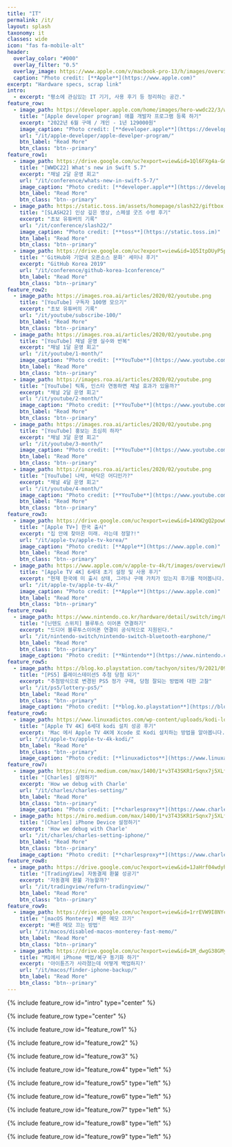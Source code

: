```yaml
---
title: "IT"
permalink: /it/
layout: splash
taxonomy: it
classes: wide
icon: "fas fa-mobile-alt"
header:
  overlay_color: "#000"
  overlay_filter: "0.5"
  overlay_image: https://www.apple.com/v/macbook-pro-13/h/images/overview/hero_endframe__bsza6x4fldiq_large.jpg
  caption: "Photo credit: [**Apple**](https://www.apple.com)"
excerpt: "Hardware specs, scrap link"
intro: 
  - excerpt: "평소에 관심있는 IT 기기, 사용 후기 등 정리하는 공간."
feature_row:
  - image_path: https://developer.apple.com/home/images/hero-wwdc22/3/wwdc22-hero-large_2x.jpg
    title: "[Apple developer program] 애플 개발자 프로그램 등록 하기"
    excerpt: "2022년 6월 구매 / 개인 - 1년 129000원"
    image_caption: "Photo credit: [**developer.apple**](https://developer.apple.com/)"
    url: "/it/apple-developer/apple-develper-program/"
    btn_label: "Read More"
    btn_class: "btn--primary"
feature_row1:
  - image_path: https://drive.google.com/uc?export=view&id=1Ql6FXg4a-GmRAzvwnJIcn7ONjyMbfEs0
    title: "[WWDC22] What's new in Swift 5.7"
    excerpt: "채널 2달 운영 회고"
    url: "/it/conference/whats-new-in-swift-5-7/"
    image_caption: "Photo credit: [**developer.apple**](https://developer.apple.com/)"
    btn_label: "Read More"
    btn_class: "btn--primary"
  - image_path: https://static.toss.im/assets/homepage/slash22/giftbox.png
    title: "[SLASH22] 인상 깊은 영상, 스페셜 굿즈 수령 후기"
    excerpt: "초보 유튜버의 기록"
    url: "/it/conference/slash22/"
    image_caption: "Photo credit: [**toss**](https://static.toss.im)"
    btn_label: "Read More"
    btn_class: "btn--primary"
  - image_path: https://drive.google.com/uc?export=view&id=1Q5ItpDUyP5p1AMp2DTd7LPfMpPoDclsc
    title: "'GitHub와 기업내 오픈소스 문화' 세미나 후기"
    excerpt: "GitHub Korea 2019"
    url: "/it/conference/github-korea-1conference/"
    btn_label: "Read More"
    btn_class: "btn--primary"
feature_row2:
  - image_path: https://images.roa.ai/articles/2020/02/youtube.png
    title: "[YouTube] 구독자 100명 모으기"
    excerpt: "초보 유튜버의 기록"
    url: "/it/youtube/subscribe-100/"
    btn_label: "Read More"
    btn_class: "btn--primary"
  - image_path: https://images.roa.ai/articles/2020/02/youtube.png
    title: "[YouTube] 채널 운영 실수와 반복"
    excerpt: "채널 1달 운영 회고"
    url: "/it/youtube/1-month/"
    image_caption: "Photo credit: [**YouTube**](https://www.youtube.com)"
    btn_label: "Read More"
    btn_class: "btn--primary"
  - image_path: https://images.roa.ai/articles/2020/02/youtube.png
    title: "[YouTube] 틱톡, 인스타 연동하면 채널 효과가 있을까?"
    excerpt: "채널 2달 운영 회고"
    url: "/it/youtube/2-month/"
    image_caption: "Photo credit: [**YouTube**](https://www.youtube.com)"
    btn_label: "Read More"
    btn_class: "btn--primary"
  - image_path: https://images.roa.ai/articles/2020/02/youtube.png
    title: "[YouTube] 홍보는 조심히 하자"
    excerpt: "채널 3달 운영 회고"
    url: "/it/youtube/3-month/"
    image_caption: "Photo credit: [**YouTube**](https://www.youtube.com)"
    btn_label: "Read More"
    btn_class: "btn--primary"
  - image_path: https://images.roa.ai/articles/2020/02/youtube.png
    title: "[YouTube] 나락, 바닥은 어디인가?"
    excerpt: "채널 4달 운영 회고"
    url: "/it/youtube/4-month/"
    image_caption: "Photo credit: [**YouTube**](https://www.youtube.com)"
    btn_label: "Read More"
    btn_class: "btn--primary"
feature_row3:
  - image_path: https://drive.google.com/uc?export=view&id=14XW2gQ2powGH_u7rvnqRL01XeQLBediY
    title: "[Apple TV+] 한국 출시"
    excerpt: "집 안에 찾아온 미래. 라는데 정말?!"
    url: "/it/apple-tv/apple-tv-korea/"
    image_caption: "Photo credit: [**Apple**](https://www.apple.com)"
    btn_label: "Read More"
    btn_class: "btn--primary"
  - image_path: https://www.apple.com/v/apple-tv-4k/t/images/overview/hero/apple_tv_4k_remote__c4hmy02k6o6e_small.jpg
    title: "[Apple TV 4K] 6세대 초기 설정 및 사용 후기"
    excerpt: "현재 한국에 미 출시 상태, 그러나 구매 가치가 있는지 후기를 적어봅니다."
    url: "/it/apple-tv/apple-tv-4k/"
    image_caption: "Photo credit: [**Apple**](https://www.apple.com)"
    btn_label: "Read More"
    btn_class: "btn--primary"
feature_row4:
  - image_path: https://www.nintendo.co.kr/hardware/detail/switch/img/01-hero/01pc.jpg
    title: "[닌텐도 스위치] 블루투스 이어폰 연결하기"
    excerpt: "드디어 블루투스이어폰 연결이 공식적으로 지원된다."
    url: "/it/nintendo-switch/nintendo-switch-bluetooth-earphone/"
    btn_label: "Read More"
    btn_class: "btn--primary"
    image_caption: "Photo credit: [**Nintendo**](https://www.nintendo.co.kr)"
feature_row5:
  - image_path: https://blog.ko.playstation.com/tachyon/sites/9/2021/09/f17292c3ca7b494b497755a6d6f42979353d67f0.png?resize=1088%2C612&crop_strategy=smart&zoom=1
    title: "[PS5] 플레이스테이션5 추첨 당첨 되기"
    excerpt: "추첨방식으로 변경된 PS5 정가 구매, 당첨 잘되는 방법에 대한 고찰"
    url: "/it/ps5/lottery-ps5/"
    btn_label: "Read More"
    btn_class: "btn--primary"
    image_caption: "Photo credit: [**blog.ko.playstation**](https://blog.ko.playstation.com/)"
feature_row6:
  - image_path: https://www.linuxadictos.com/wp-content/uploads/kodi-logo.jpg.webp
    title: "[Apple TV 4K] 6세대 kodi 설치 성공 후기"
    excerpt: 'Mac 에서 Apple TV 4K에 Xcode 로 Kodi 설치하는 방법을 알아봅니다.'
    url: "/it/apple-tv/apple-tv-4k-kodi/"
    btn_label: "Read More"
    btn_class: "btn--primary"
    image_caption: "Photo credit: [**linuxadictos**](https://www.linuxadictos.com/)"
feature_row7:
  - image_path: https://miro.medium.com/max/1400/1*v3T43SKR1rSqnx7j5XLfcA.png
    title: "[Charles] 설정하기"
    excerpt: 'How we debug with Charle'
    url: "/it/charles/charles-setting/"
    btn_label: "Read More"
    btn_class: "btn--primary"
    image_caption: "Photo credit: [**charlesproxy**](https://www.charlesproxy.com/)"
  - image_path: https://miro.medium.com/max/1400/1*v3T43SKR1rSqnx7j5XLfcA.png
    title: "[Charles] iPhone Device 설정하기"
    excerpt: 'How we debug with Charle'
    url: "/it/charles/charles-setting-iphone/"
    btn_label: "Read More"
    btn_class: "btn--primary"
    image_caption: "Photo credit: [**charlesproxy**](https://www.charlesproxy.com/)"
feature_row8:
  - image_path: https://drive.google.com/uc?export=view&id=1JaHrf04wdyhqTVxNsnH470klH0z2-5UL
    title: "[TradingView] 자동결제 환불 성공기"
    excerpt: '자동결제 환불 가능할까?'
    url: "/it/tradingview/refurn-tradingview/"
    btn_label: "Read More"
    btn_class: "btn--primary"
feature_row9:
  - image_path: https://drive.google.com/uc?export=view&id=1rrEVW9I8NYclHd7Yt6B5J9_jcYDRJAxB
    title: "[macOS Monterey] 빠른 메모 끄기"
    excerpt: '빠른 메모 끄는 방법'
    url: "/it/macos/disabled-macos-monterey-fast-memo/"
    btn_label: "Read More"
    btn_class: "btn--primary"
  - image_path: https://drive.google.com/uc?export=view&id=1M_dwgG38GMyIyHXjB_EEfFD8Xq0mYCyu
    title: "M1에서 iPhone 백업/복구 동기화 하기"
    excerpt: '아이튠즈가 사라졌는데 어떻게 백업하지?'
    url: "/it/macos/finder-iphone-backup/"
    btn_label: "Read More"
    btn_class: "btn--primary"
---
```

{% include feature_row id="intro" type="center" %}

{% include feature_row type="center" %}

{% include feature_row id="feature_row1" %}

{% include feature_row id="feature_row2" %}

{% include feature_row id="feature_row3" %}

{% include feature_row id="feature_row4" type="left" %}

{% include feature_row id="feature_row5" type="left" %}

{% include feature_row id="feature_row6" type="left" %}

{% include feature_row id="feature_row7" type="left" %}

{% include feature_row id="feature_row8" type="left" %}

{% include feature_row id="feature_row9" type="left" %}
